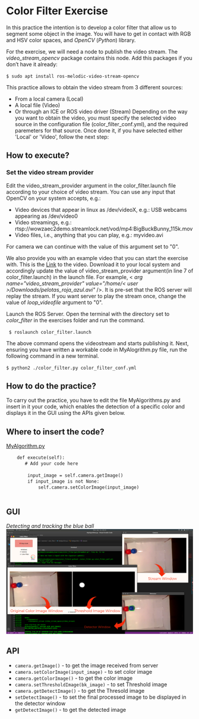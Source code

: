 # Color Filter Exercise
		
In this practice the intention is to develop a color filter that allow us to segment some object in the image. You will have to get in contact with RGB and HSV color spaces, and *OpenCV* (*Python*) library.

For the exercise, we will need a node to publish the video stream. The *video_stream_opencv* package contains this node.
Add this packages if you don’t have it already:

`$ sudo apt install ros-melodic-video-stream-opencv`

<!--
For the realization of the practice, you are provided of a framework written in python that collects the images and allows its visualization. These images will be collected through several specific videos for this practice (pelota_roja.avi and pelotas_roja_azul.avi), although you could use your own videos instead or even a camera.

If you want to find the optimum values for your filter (in order to segment a concrete object) you can launch in a terminal the colorTuner component as follows (remember to run cameraserver tool as shown in line 39):

`$ colorTuner color_tuner_conf.yml`
-->

This practice allows to obtain the video stream from 3 different sources:
- From a local camera (Local)
- A local file (Video)
- Or through an ICE or ROS video driver (Stream)
Depending on the way you want to obtain the video, you must specify the selected video
source in the configuration file (color_filter_conf.yml), and the required paremeters for that source. 
Once done it, if you have selected either 'Local' or 'Video', follow the next step:

## How to execute?
### Set the video stream provider
Edit the video_stream_provider argument in the color_filter.launch file according to your choice of video stream.
You can use any input that OpenCV on your system accepts, e.g.:
- Video devices that appear in linux as /dev/videoX, e.g.: USB webcams appearing as /dev/video0
- Video streamings, e.g.: rtsp://wowzaec2demo.streamlock.net/vod/mp4:BigBuckBunny_115k.mov
- Video files, i.e., anything that you can play, e.g.: myvideo.avi

For camera we can continue with the value of this argument set to "0".

We also provide you with an example video that you can start the exercise with. This is the [Link](http://wiki.jderobot.org/store/amartinflorido/uploads/curso/pelotas_roja_azul.avi) to the video. Download it to your local system and accordingly update the value of video_stream_provider argument(in line 7 of color_filter.launch) in the launch file. For example, < *arg name="video_stream_provider" value="/home/< user >/Downloads/pelotas_roja_azul.avi"* />. It is pre-set that the ROS server will replay the stream. If you want server to play the stream once, change the value of *loop_videofile* argument to "0". 

Launch the ROS Server. Open the terminal with the directory set to *color_filter* in the exercises folder and run the command. 

` $ roslaunch color_filter.launch`

The above command opens the videostream and starts publishing it.
Next, ensuring you have written a workable code in MyAlogrithm.py file, run the following command in a new terminal.

`$ python2 ./color_filter.py color_filter_conf.yml`

<!--
If the selected video source is 'Stream', you must do the following:

First of all, ensure you have put the correct path in the configuraton file (cameraserver_conf.cfg) 
to the video over you want to apply the filter, and comment the line that access your local camera. This is:
```
[EXAMPLE]

CameraSrv.Camera.0.Uri = /home/username/Desktop/pelota_roja.avi
#CameraSrv.Camera.0.Uri=0
```

Once done it, in a terminal launch cameraserver component (ICE driver):
`$ cameraserver cameraserver_conf.cfg`

In other terminal launch the color_filter component:
`$ python2 ./color_filter.py color_filter_conf.yml`
-->

## How to do the practice?

To carry out the practice, you have to edit the file MyAlgorithms.py and insert in it your code, which enables the detection of a specific color and displays it in the GUI using the APIs given below.

## Where to insert the code?
[MyAlgorithm.py](MyAlgorithm.py)

```
    def execute(self):
       # Add your code here

        input_image = self.camera.getImage()
        if input_image is not None:
            self.camera.setColorImage(input_image)
	  
```
## GUI
*Detecting and tracking the blue ball*
![GUI_Demo](gui_demo.png)


## API
* `camera.getImage()` - to get the image received from server
* `camera.setColorImage(input_image)` - to set color image
* `camera.getColorImage()` - to get the color image
* `camera.setThresholdImage(bk_image)` - to set Threshold image
* `camera.getDetectImage()` - to get the Thresold image
* `setDetectImage()` - to set the final processed image to be displayed in the detector window 
* `getDetectImage()` - to get the detected image
